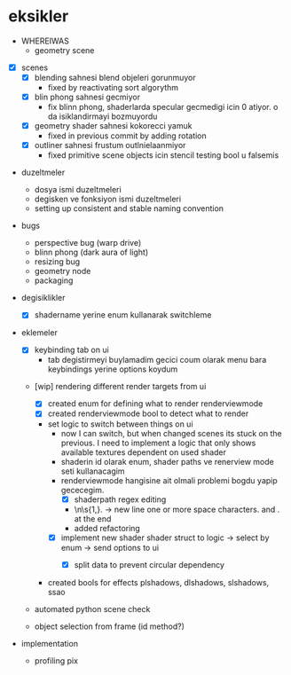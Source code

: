 # eksikler

- WHEREIWAS
    - geometry scene

- [x] scenes
    - [x] blending sahnesi blend objeleri gorunmuyor
        - fixed by reactivating sort algorythm
    - [x] blin phong sahnesi gecmiyor
        - fix blinn phong, shaderlarda specular gecmedigi icin 0 atiyor. o da isiklandirmayi bozmuyordu
    - [x] geometry shader sahnesi kokorecci yamuk
        - fixed in previous commit by adding rotation
    - [x] outliner sahnesi frustum outlnielaanmiyor
        - fixed primitive scene objects icin stencil testing bool u falsemis

- duzeltmeler
    - dosya ismi duzeltmeleri
    - degisken ve fonksiyon ismi duzeltmeleri
    - setting up consistent and stable naming convention

- bugs
    - perspective bug (warp drive)
    - blinn phong (dark aura of light)
    - resizing bug
    - geometry node
    - packaging

- degisiklikler
    - [x] shadername yerine enum kullanarak switchleme

- eklemeler
    - [x] keybinding tab on ui
        - tab degistirmeyi buylamadim gecici coum olarak menu bara keybindings yerine options koydum

    - [wip] rendering different render targets  from ui
        - [x] created enum for defining what to render renderviewmode
        - [x] created renderviewmode bool to detect what to render
        - set logic to switch between things on ui  
            - now I can switch, but when changed scenes its stuck on the previous. I need to implement a logic that only shows available textures dependent on used shader
            - shaderin id olarak enum, shader paths ve renerview mode seti kullanacagim
            - renderviewmode hangisine ait olmali problemi bogdu yapip gececegim.
                - [x] shaderpath regex editing
                - \n\s{1,}\. -> new line one or more space characters. and . at the end
                - added refactoring
            - [x] implement new shader shader struct to logic -> select by enum -> send options to ui
                - [x] split data to prevent circular dependency


        - created bools for effects plshadows, dlshadows, slshadows, ssao 
    
    - automated python scene check 
    
    - object selection from frame (id method?)

- implementation 
    - profiling pix